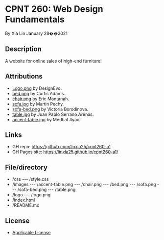 ﻿# CPNT 260: Web Design Fundamentals
By Xia Lin January 28��2021

## Description
A website for online sales of high-end furniture!

## Attributions
- [Logo.png](https://www.designevo.com/ "Logo") by DesignEvo.
- [bed.png](https://www.pexels.com/photo/brown-wooden-bed-inside-bedroom-3773575/ "bed") by Curtis Adams.
- [chair.png](https://www.pexels.com/photo/two-assorted-color-padded-chairs-near-side-table-1350789/ "chair") by Eric Montanah.
- [sofa.jpg](https://www.pexels.com/photo/2-seat-orange-leather-sofa-beside-wall-1866149/ "sofa") by Martin Pechy.
- [sofa-bed.png](https://www.pexels.com/photo/empty-bedroom-set-1648768/ "sofa-bed") by Victoria Borodinova.
- [table.jpg](https://www.pexels.com/photo/glass-bottle-filled-with-black-straw-on-brown-wooden-table-890669/ "table") by Juan Pablo Serrano Arenas.
- [accent-table.jpg](https://www.pexels.com/photo/white-and-black-desk-beside-bed-and-window-439227/"accent-table.jpg") by Medhat Ayad.

## Links
- GH repo: https://github.com/linxia25/cpnt260-a1
- GH Pages site: https://linxia25.github.io/cpnt260-a1/

## File/directory
- /css
--- /style.css
- /images
--- /accent-table.png
--- /chair.png
--- /bed.png
--- /sofa.png
--- /sofa-bed.png
--- /table.png
- /logo
--- /logo.png
- /index.html
- /README.md

## License
- [Applicable License](https://creativecommons.org/licenses/by/4.0/legalcode "Applicable License")


